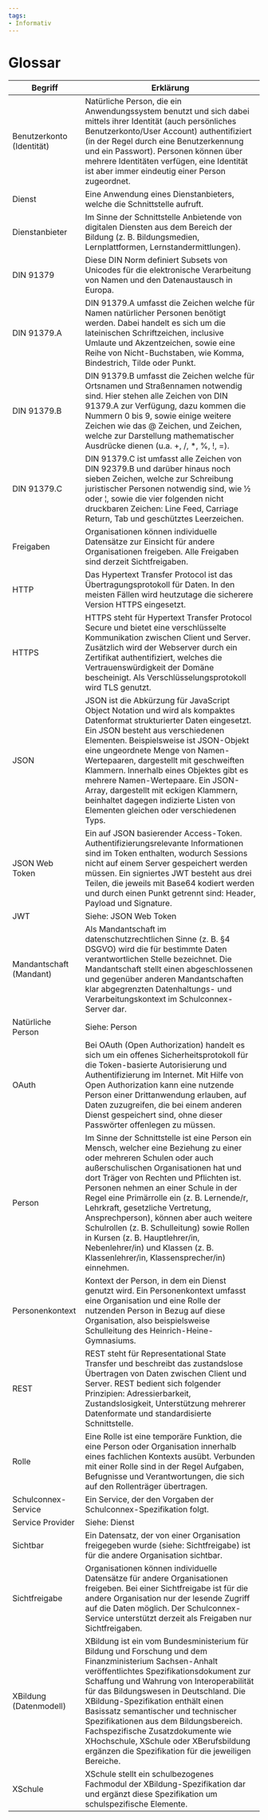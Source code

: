 ```yaml
---
tags: 
- Informativ
---
```

# Glossar

Begriff | Erklärung
--- | ---
Benutzerkonto (Identität) | Natürliche Person, die ein Anwendungssystem benutzt und sich dabei mittels ihrer Identität (auch persönliches Benutzerkonto/User Account) authentifiziert (in der Regel durch eine Benutzerkennung und ein Passwort). Personen können über mehrere Identitäten verfügen, eine Identität ist aber immer eindeutig einer Person zugeordnet.
Dienst | Eine Anwendung eines Dienstanbieters, welche die Schnittstelle aufruft.
Dienstanbieter | Im Sinne der Schnittstelle Anbietende von digitalen Diensten aus dem Bereich der Bildung (z. B. Bildungsmedien, Lernplattformen, Lernstandermittlungen).
DIN 91379 | Diese DIN Norm definiert Subsets von Unicodes für die elektronische Verarbeitung von Namen und den Datenaustausch in Europa.
DIN 91379.A | DIN 91379.A umfasst die Zeichen welche für Namen natürlicher Personen benötigt werden. Dabei handelt es sich um die lateinischen Schriftzeichen,  inclusive Umlaute und Akzentzeichen, sowie eine Reihe von Nicht-Buchstaben, wie Komma, Bindestrich, Tilde oder Punkt.
DIN 91379.B | DIN 91379.B umfasst die Zeichen welche für Ortsnamen und Straßennamen notwendig sind. Hier stehen alle Zeichen von DIN 91379.A zur Verfügung, dazu kommen die Nummern 0 bis 9, sowie einige weitere Zeichen wie das @ Zeichen, und Zeichen, welche zur Darstellung mathematischer Ausdrücke dienen (u.a. +, /, *, %, !, =).
DIN 91379.C | DIN 91379.C ist umfasst alle Zeichen von DIN 92379.B und darüber hinaus noch sieben Zeichen, welche zur Schreibung juristischer Personen notwendig sind, wie ½ oder ¦, sowie die vier folgenden nicht druckbaren Zeichen: Line Feed, Carriage Return, Tab und geschütztes Leerzeichen.
Freigaben | Organisationen können individuelle Datensätze zur Einsicht für andere Organisationen freigeben. Alle Freigaben sind derzeit Sichtfreigaben.
HTTP | Das Hypertext Transfer Protocol ist das Übertragungsprotokoll für Daten. In den meisten Fällen wird heutzutage die sicherere Version HTTPS eingesetzt.
HTTPS | HTTPS steht für Hypertext Transfer Protocol Secure und bietet eine verschlüsselte Kommunikation zwischen Client und Server. Zusätzlich wird der Webserver durch ein Zertifikat authentifiziert, welches die Vertrauenswürdigkeit der Domäne bescheinigt. Als Verschlüsselungsprotokoll wird TLS genutzt.
JSON | JSON ist die Abkürzung für JavaScript Object Notation und wird als kompaktes Datenformat strukturierter Daten eingesetzt. Ein JSON besteht aus verschiedenen Elementen. Beispielsweise ist JSON-Objekt eine ungeordnete Menge von Namen-Wertepaaren, dargestellt mit geschweiften Klammern. Innerhalb eines Objektes gibt es mehrere Namen-Wertepaare. Ein JSON-Array, dargestellt mit eckigen Klammern, beinhaltet dagegen indizierte Listen von Elementen gleichen oder verschiedenen Typs.
JSON Web Token | Ein auf JSON basierender Access-Token. Authentifizierungsrelevante Informationen sind im Token enthalten, wodurch Sessions nicht auf einem Server gespeichert werden müssen. Ein signiertes JWT besteht aus drei Teilen, die jeweils mit Base64 kodiert werden und durch einen Punkt getrennt sind: Header, Payload und Signature.
JWT | Siehe: JSON Web Token
Mandantschaft (Mandant) | Als Mandantschaft im datenschutzrechtlichen Sinne (z. B. §4 DSGVO) wird die für bestimmte Daten verantwortlichen Stelle bezeichnet. Die Mandantschaft stellt einen abgeschlossenen und gegenüber anderen Mandantschaften klar abgegrenzten Datenhaltungs- und Verarbeitungskontext im Schulconnex-Server dar.
Natürliche Person | Siehe: Person
OAuth | Bei OAuth (Open Authorization) handelt es sich um ein offenes Sicherheitsprotokoll für die Token-basierte Autorisierung und Authentifizierung im Internet. Mit Hilfe von Open Authorization kann eine nutzende Person einer Drittanwendung erlauben, auf Daten zuzugreifen, die bei einem anderen Dienst gespeichert sind, ohne dieser Passwörter offenlegen zu müssen.
Person | Im Sinne der Schnittstelle ist eine Person ein Mensch, welcher eine Beziehung zu einer oder mehreren Schulen oder auch außerschulischen Organisationen hat und dort Träger von Rechten und Pflichten ist. Personen nehmen an einer Schule in der Regel eine Primärrolle ein (z. B. Lernende/r, Lehrkraft, gesetzliche Vertretung, Ansprechperson), können aber auch weitere Schulrollen (z. B. Schulleitung) sowie Rollen in Kursen (z. B. Hauptlehrer/in, Nebenlehrer/in) und Klassen (z. B. Klassenlehrer/in, Klassensprecher/in) einnehmen.
Personenkontext | Kontext der Person, in dem ein Dienst genutzt wird. Ein Personenkontext umfasst eine Organisation und eine Rolle der nutzenden Person in Bezug auf diese Organisation, also beispielsweise Schulleitung des Heinrich-Heine-Gymnasiums.
REST | REST steht für Representational State Transfer und beschreibt das zustandslose Übertragen von Daten zwischen Client und Server. REST bedient sich folgender Prinzipien: Adressierbarkeit, Zustandslosigkeit, Unterstützung mehrerer Datenformate und standardisierte Schnittstelle.
Rolle | Eine Rolle ist eine temporäre Funktion, die eine Person oder Organisation innerhalb eines fachlichen Kontexts ausübt. Verbunden mit einer Rolle sind in der Regel Aufgaben, Befugnisse und Verantwortungen, die sich auf den Rollenträger übertragen.
Schulconnex-Service | Ein Service, der den Vorgaben der Schulconnex-Spezifikation folgt.
Service Provider | Siehe: Dienst
Sichtbar | Ein Datensatz, der von einer Organisation freigegeben wurde (siehe: Sichtfreigabe) ist für die andere Organisation sichtbar.
Sichtfreigabe | Organisationen können individuelle Datensätze für andere Organisationen freigeben. Bei einer Sichtfreigabe ist für die andere Organisation nur der lesende Zugriff auf die Daten möglich. Der Schulconnex-Service unterstützt derzeit als Freigaben nur Sichtfreigaben.
XBildung (Datenmodell) | XBildung ist ein vom Bundesministerium für Bildung und Forschung und dem Finanzministerium Sachsen-Anhalt veröffentlichtes Spezifikationsdokument zur Schaffung und Wahrung von Interoperabilität für das Bildungswesen in Deutschland. Die XBildung-Spezifikation enthält einen Basissatz semantischer und technischer Spezifikationen aus dem Bildungsbereich. Fachspezifische Zusatzdokumente wie XHochschule, XSchule oder XBerufsbildung ergänzen die Spezifikation für die jeweiligen Bereiche.
XSchule | XSchule stellt ein schulbezogenes Fachmodul der XBildung-Spezifikation dar und ergänzt diese Spezifikation um schulspezifische Elemente.